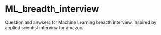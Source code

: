 # ML_breadth_interview
Question and anwsers for Machine Learning breadth interview. Inspired by applied scientist interview for amazon.
